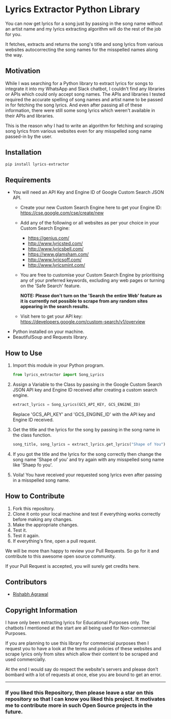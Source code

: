 # Lyrics Extractor Python Library

You can now get lyrics for a song just by passing in the song name without an artist name and my lyrics extracting algorithm will do the rest of the job for you.

It fetches, extracts and returns the song's title and song lyrics from various websites autocorrecting the song names for the misspelled names along the way.  

## Motivation

While I was searching for a Python library to extract lyrics for songs to integrate it into my WhatsApp and Slack chatbot, I couldn't find any libraries or APIs which could only accept song names. The APIs and libraries I tested required the accurate spelling of song names and artist name to be passed in for fetching the song lyrics. And even after passing all of these information, there were still some song lyrics which weren't available in their APIs and libraries. 

This is the reason why I had to write an algorithm for fetching and scraping song lyrics from various websites even for any misspelled song name passed-in by the user.

## Installation

```python
pip install lyrics-extractor
```

## Requirements

* You will need an API Key and Engine ID of Google Custom Search JSON API.
  * Create your new Custom Search Engine here to get your Engine ID: https://cse.google.com/cse/create/new
  * Add any of the following or all websites as per your choice in your Custom Search Engine:
    * https://genius.com/
    * http://www.lyricsted.com/
    * http://www.lyricsbell.com/
    * https://www.glamsham.com/
    * http://www.lyricsoff.com/
    * http://www.lyricsmint.com/
  * You are free to customise your Custom Search Engine by prioritising any of your preferred keywords, excluding any web pages or turning on the 'Safe Search' feature.

    **NOTE: Please don't turn on the 'Search the entire Web' feature as it is currently not possible to scrape from any random sites appearing in the search results.**
  * Visit here to get your API key: https://developers.google.com/custom-search/v1/overview
* Python installed on your machine.
* BeautifulSoup and Requests library.

## How to Use

1. Import this module in your Python program.

    ```python
    from lyrics_extractor import Song_Lyrics
    ```

2. Assign a Variable to the Class by passing in the Google Custom Search JSON API key and Engine ID received after creating a custom search engine.

    ```python
    extract_lyrics = Song_Lyrics(GCS_API_KEY, GCS_ENGINE_ID)
    ```

    Replace 'GCS_API_KEY' and 'GCS_ENGINE_ID' with the API key and Engine ID received.

3. Get the title and the lyrics for the song by passing in the song name in the class function.

    ```python
    song_title, song_lyrics = extract_lyrics.get_lyrics("Shape of You")
    ```

4. If you got the title and the lyrics for the song correctly then change the song name 'Shape of you' and try again with any misspelled song name like 'Shaep fo you'.

5. Voila! You have received your requested song lyrics even after passing in a misspelled song name.

## How to Contribute

1. Fork this repository.
2. Clone it onto your local machine and test if everything works correctly before making any changes.
3. Make the appropriate changes.
4. Test it.
5. Test it again.
6. If everything's fine, open a pull request.

We will be more than happy to review your Pull Requests. So go for it and contribute to this awesome open source community.

If your Pull Request is accepted, you will surely get credits here.

## Contributors

* [Rishabh Agrawal](https://github.com/Techcatchers)

## Copyright Information

I have only been extracting lyrics for Educational Purposes only. The chatbots I mentioned at the start are all being used for Non-commercial Purposes.

If you are planning to use this library for commercial purposes then I request you to have a look at the terms and policies of these websites and scrape lyrics only from sites which allow their content to be scraped and used commercially.

At the end I would say do respect the website's servers and please don't bombard with a lot of requests at once, else you are bound to get an error.

___

### If you liked this Repository, then please leave a star on this repository so that I can know you liked this project. It motivates me to contribute more in such Open Source projects in the future.